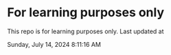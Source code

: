 # For learning purposes only
This repo is for learning purposes only.
Last updated at

Sunday, July 14, 2024 8:11:16 AM

